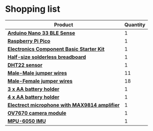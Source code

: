 <h1><b> Shopping list</b></h1>

| Product | Quantity |
| -- | -- |
| **[Arduino Nano 33 BLE Sense](https://store-usa.arduino.cc/products/arduino-nano-33-ble-sense)** | 1 |
| **[Raspberry Pi Pico](https://www.raspberrypi.com/products/raspberry-pi-pico/)** | 1 |
| **[Electronics Component Basic Starter Kit](https://www.amazon.co.uk/gp/product/B01LXTH7U1/ref=ppx_yo_dt_b_asin_title_o05_s00?ie=UTF8&th=1)**| 1 |
| **[Half-size solderless breadboard](https://www.amazon.co.uk/gp/product/B0739XRX8F/ref=ppx_yo_dt_b_asin_title_o02_s00?ie=UTF8&psc=1)**| 1 |
| **[DHT22 sensor](https://www.amazon.co.uk/Digital-Temperature-Humidity-Electronic-Practice/dp/B091CP63LH/ref=sr_1_4?crid=33XDEME90R3FE&keywords=dht22&qid=1646321790&s=industrial&sprefix=dht22%2Cindustrial%2C560&sr=1-4)**| 1 |
| **[Male-Male jumper wires](https://www.amazon.co.uk/gp/product/B01LXTI2E3/ref=ppx_yo_dt_b_asin_title_o04_s00?ie=UTF8&psc=1)**| 11 |
| **[Male-Female jumper wires](https://www.amazon.co.uk/AZDelivery-MB-102-Breadboard-Kit/dp/B07K8PVKBP/ref=sr_1_2_sspa?crid=ZKLSH7PKMUQ9&keywords=male+female+jumper+wires&qid=1646321904&s=computers&sprefix=male+female+jumper+wires%2Ccomputers%2C69&sr=1-2-spons&psc=1&spLa=ZW5jcnlwdGVkUXVhbGlmaWVyPUFNSkM2RUc0Q0k0MjYmZW5jcnlwdGVkSWQ9QTA1OTExNjhCTlBGSTk1VTRQOEEmZW5jcnlwdGVkQWRJZD1BMDk0OTY4MDJMRlBaRTJFNE1MUVQmd2lkZ2V0TmFtZT1zcF9hdGYmYWN0aW9uPWNsaWNrUmVkaXJlY3QmZG9Ob3RMb2dDbGljaz10cnVl)**| 18 |
| **[3 x AA battery holder](https://www.amazon.co.uk/gp/product/B08Z3RJC1Y/ref=ppx_yo_dt_b_asin_title_o08_s00?ie=UTF8&psc=1)** | 1 |
| **[4 x AA battery holder](https://www.amazon.co.uk/gp/product/B08Z3RJC1Y/ref=ppx_yo_dt_b_asin_title_o08_s00?ie=UTF8&psc=1)** | 1 |
| **[Electrect microphone with MAX9814 amplifier](https://www.adafruit.com/product/1713)**| 1 |
| **[OV7670 camera module](https://www.amazon.co.uk/gp/product/B0919PWH4Q/ref=ppx_yo_dt_b_asin_title_o06_s00?ie=UTF8&psc=1)**| 1 |
| **[MPU-6050 IMU](https://www.adafruit.com/product/3886)**| 1 |
